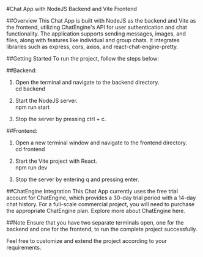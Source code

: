 #Chat App with NodeJS Backend and Vite Frontend

##Overview This Chat App is built with NodeJS as the backend and Vite as the frontend, utilizing ChatEngine's API for user authentication and chat functionality. The application supports sending messages, images, and files, along with features like individual and group chats. It integrates libraries such as express, cors, axios, and react-chat-engine-pretty.

##Getting Started To run the project, follow the steps below:

##Backend:

1. Open the terminal and navigate to the backend directory. <br>cd backend

2. Start the NodeJS server. <br>npm run start

3. Stop the server by pressing ctrl + c.

##Frontend:

1. Open a new terminal window and navigate to the frontend directory. <br>cd frontend

2. Start the Vite project with React. <br>npm run dev

3. Stop the server by entering q and pressing enter.

##ChatEngine Integration This Chat App currently uses the free trial account for ChatEngine, which provides a 30-day trial period with a 14-day chat history. For a full-scale commercial project, you will need to purchase the appropriate ChatEngine plan. Explore more about ChatEngine here.

##Note Ensure that you have two separate terminals open, one for the backend and one for the frontend, to run the complete project successfully.

Feel free to customize and extend the project according to your requirements.
